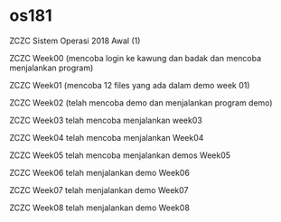 # os181
ZCZC Sistem Operasi 2018 Awal (1)

ZCZC Week00 (mencoba login ke kawung dan badak dan mencoba menjalankan program)

ZCZC Week01 (mencoba 12 files yang ada dalam demo week 01)

ZCZC Week02 (telah mencoba demo dan menjalankan program demo)

ZCZC Week03 telah mencoba menjalankan week03

ZCZC Week04 telah mencoba menjalankan Week04

ZCZC Week05 telah mencoba menjalankan demos Week05

ZCZC Week06 telah menjalankan demo Week06

ZCZC Week07 telah menjalankan demo Week07

ZCZC Week08 telah menjalankan demo Week08
